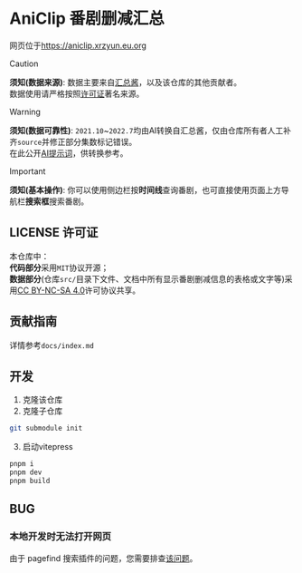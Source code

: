 # AniClip 番剧删减汇总

网页位于<https://aniclip.xrzyun.eu.org>

> [!CAUTION]
> **须知(数据来源)**:
> 数据主要来自[汇总酱](https://hzj.wiki)，以及该仓库的其他贡献者。  
> 数据使用请严格按照[许可证](#license-许可证)著名来源。  

> [!WARNING]
> **须知(数据可靠性)**:
> `2021.10`~`2022.7`均由AI转换自汇总酱，仅由仓库所有者人工补齐`source`并修正部分集数标记错误。  
> 在此公开[AI提示词](https://www.doubao.com/thread/w45506302557698)，供转换参考。  

> [!IMPORTANT]
> **须知(基本操作)**:
> 你可以使用侧边栏按**时间线**查询番剧，也可直接使用页面上方导航栏**搜索框**搜索番剧。  

## LICENSE 许可证

本仓库中：  
**代码部分**采用`MIT`协议开源；  
**数据部分**(仓库`src/`目录下文件、文档中所有显示番剧删减信息的表格或文字等)采用[CC BY-NC-SA 4.0](https://creativecommons.org/licenses/by-nc-sa/4.0/)许可协议共享。

## 贡献指南

详情参考`docs/index.md`  

## 开发

1. 克隆该仓库  
2. 克隆子仓库

```bash
git submodule init
```

3. 启动vitepress

```bash
pnpm i
pnpm dev
pnpm build
```

## BUG

### 本地开发时无法打开网页

由于 pagefind 搜索插件的问题，您需要排查[该问题](https://cn.vitejs.dev/guide/troubleshooting#requests-are-stalled-forever)。  
